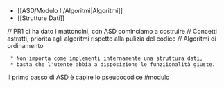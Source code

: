 * [[ASD/Modulo II/Algoritmi|Algoritmi]]
* [[Strutture Dati]]

// PR1 ci ha dato i mattoncini, con ASD cominciamo a costruire
// Concetti astratti, priorità agli algoritmi rispetto alla pulizia del codice
// Algoritmi di ordinamento

     * Non importa come implementi internamente una struttura dati,
     * basta che l'utente abbia a disposizione le funziionalità giuste.

Il primo passo di ASD è capire lo pseudocodice
#modulo